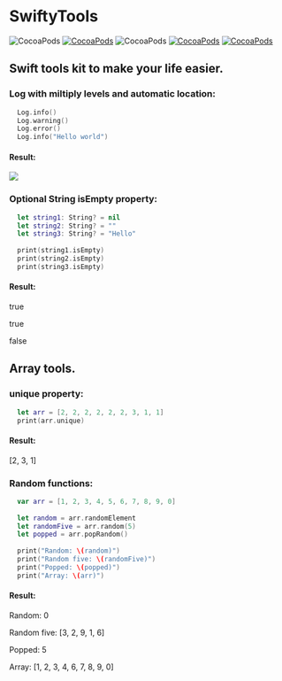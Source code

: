 # SwiftyTools

![CocoaPods](https://img.shields.io/cocoapods/p/AFNetworking.svg)
[![CocoaPods](https://img.shields.io/badge/pod-0.12.3-blue.svg)](https://github.com/VladasZ/SwiftyTools)
![CocoaPods](https://img.shields.io/badge/status-alpha-orange.svg)
[![CocoaPods](https://img.shields.io/badge/swift-4.0-brightgreen.svg)](https://swift.org)
[![CocoaPods](https://img.shields.io/badge/license-MIT-lightgray.svg)](https://github.com/VladasZ/SwiftyTools/blob/master/LICENSE)


## Swift tools kit to make your life easier.

### Log with miltiply levels and automatic location:

```swift
  Log.info()
  Log.warning()
  Log.error()
  Log.info("Hello world")
```
#### Result:

![](http://i.imgur.com/Uf9aiWA.png)

### Optional String isEmpty property:

```swift
  let string1: String? = nil
  let string2: String? = ""
  let string3: String? = "Hello"
        
  print(string1.isEmpty)
  print(string2.isEmpty)
  print(string3.isEmpty)
```
#### Result:

  true
  
  true
  
  false
  

## Array tools.

### unique property:

```swift
  let arr = [2, 2, 2, 2, 2, 2, 3, 1, 1]
  print(arr.unique)
```

#### Result:

  [2, 3, 1]

### Random functions:

```swift
  var arr = [1, 2, 3, 4, 5, 6, 7, 8, 9, 0]
        
  let random = arr.randomElement
  let randomFive = arr.random(5)
  let popped = arr.popRandom()
        
  print("Random: \(random)")
  print("Random five: \(randomFive)")
  print("Popped: \(popped)")
  print("Array: \(arr)")
```
#### Result:

Random: 0

Random five: [3, 2, 9, 1, 6]

Popped: 5

Array: [1, 2, 3, 4, 6, 7, 8, 9, 0]

